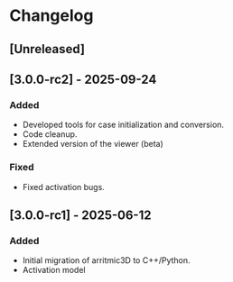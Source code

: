 # Changelog

## [Unreleased]

## [3.0.0-rc2] - 2025-09-24

### Added
- Developed tools for case initialization and conversion.
- Code cleanup.
- Extended version of the viewer (beta)

### Fixed
- Fixed activation bugs.

## [3.0.0-rc1] - 2025-06-12

### Added
- Initial migration of arritmic3D to C++/Python.
- Activation model
